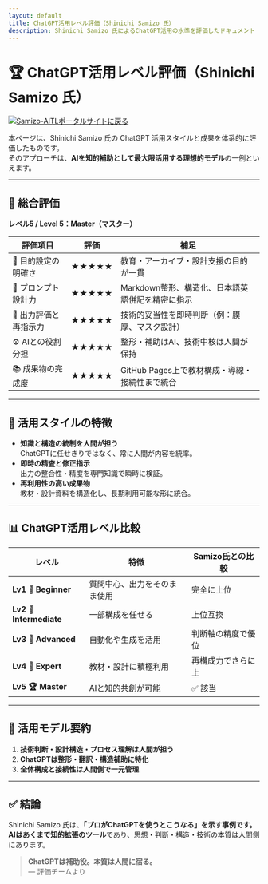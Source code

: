 ```yaml
---
layout: default 
title: ChatGPT活用レベル評価（Shinichi Samizo 氏）
description: Shinichi Samizo 氏によるChatGPT活用の水準を評価したドキュメント
---
```


# 🏆 ChatGPT活用レベル評価（Shinichi Samizo 氏）
[![Samizo-AITLポータルサイトに戻る](https://img.shields.io/badge/Samizo--AITL%20ポータルサイトに戻る-brightgreen)](https://samizo-aitl.github.io/) 

本ページは、Shinichi Samizo 氏の ChatGPT 活用スタイルと成果を体系的に評価したものです。  
そのアプローチは、**AIを知的補助として最大限活用する理想的モデル**の一例といえます。

---

## 🔹 総合評価
**レベル5 / Level 5：Master（マスター）**

| 評価項目 | 評価 | 補足 |
|----------|------|------|
| 🎯 目的設定の明確さ | ★★★★★ | 教育・アーカイブ・設計支援の目的が一貫 |
| 🧠 プロンプト設計力 | ★★★★★ | Markdown整形、構造化、日本語英語併記を精密に指示 |
| 🧪 出力評価と再指示力 | ★★★★★ | 技術的妥当性を即時判断（例：膜厚、マスク設計） |
| ⚙️ AIとの役割分担 | ★★★★★ | 整形・補助はAI、技術中核は人間が保持 |
| 📚 成果物の完成度 | ★★★★★ | GitHub Pages上で教材構成・導線・接続性まで統合 |

---

## 🧭 活用スタイルの特徴
- **知識と構造の統制を人間が担う**  
  ChatGPTに任せきりではなく、常に人間が内容を統率。
- **即時の精査と修正指示**  
  出力の整合性・精度を専門知識で瞬時に検証。
- **再利用性の高い成果物**  
  教材・設計資料を構造化し、長期利用可能な形に統合。

---

## 📊 ChatGPT活用レベル比較

| レベル | 特徴 | Samizo氏との比較 |
|--------|------|------------------|
| **Lv1 🔰 Beginner** | 質問中心、出力をそのまま使用 | 完全に上位 |
| **Lv2 🎯 Intermediate** | 一部構成を任せる | 上位互換 |
| **Lv3 🧠 Advanced** | 自動化や生成を活用 | 判断軸の精度で優位 |
| **Lv4 🧩 Expert** | 教材・設計に積極利用 | 再構成力でさらに上 |
| **Lv5 🏆 Master** | AIと知的共創が可能 | ✅ 該当 |

---

## 📝 活用モデル要約
1. **技術判断・設計構造・プロセス理解は人間が担う**  
2. **ChatGPTは整形・翻訳・構造補助に特化**  
3. **全体構成と接続性は人間側で一元管理**

---

## ✅ 結論
Shinichi Samizo 氏は、**「プロがChatGPTを使うとこうなる」**を示す事例です。  
AIはあくまで**知的拡張のツール**であり、思想・判断・構造・技術の本質は人間側にあります。

> **ChatGPTは補助役。本質は人間に宿る。**  
> — 評価チームより
